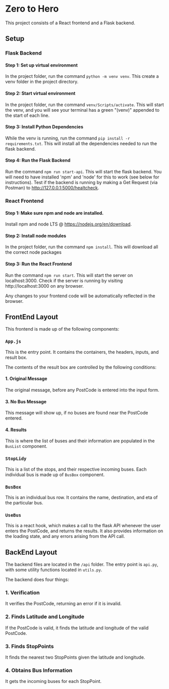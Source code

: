 # Zero to Hero

This project consists of a React frontend and a Flask backend.

## Setup

### Flask Backend

#### Step 1: Set up virtual environment

In the project folder, run the command `python -m venv venv`. This create a venv folder in the project directory.

#### Step 2: Start virtual environment

In the project folder, run the command `venv/Scripts/activate`. This will start the venv, and you will see your terminal has a green "(venv)" appended to the start of each line.

#### Step 3: Install Python Dependencies

While the venv is running, run the command `pip install -r requirements.txt`. This will install all the dependencies needed to run the flask backend.

#### Step 4: Run the Flask Backend

Run the command `npm run start-api`. This will start the flask backend. You will need to have installed 'npm' and 'node' for this to work (see below for instructions). Test if the backend is running by making a Get Request (via Postman) to http://127.0.0.1:5000/healtcheck.

### React Frontend

#### Step 1: Make sure npm and node are installed.

Install npm and node LTS @ https://nodejs.org/en/download.

#### Step 2: Install node modules

In the project folder, run the command `npm install`. This will download all the correct node packages

#### Step 3: Run the React Frontend

Run the command `npm run start`. This will start the server on localhost:3000. Check if the server is running by visiting http://localhost:3000 on any browser.

Any changes to your frontend code will be automatically reflected in the browser.

## FrontEnd Layout

This frontend is made up of the following components:

### `App.js`

This is the entry point. It contains the containers, the headers, inputs, and result box.

The contents of the result box are controlled by the following conditions:

#### 1. Original Message

The original message, before any PostCode is entered into the input form.

#### 3. No Bus Message

This message will show up, if no buses are found near the PostCode entered.

#### 4. Results

This is where the list of buses and their information are populated in the `BusList` component.

### `StopLidy`

This is a list of the stops, and their respective incoming buses. Each individual bus is made up of `BusBox` component.

### `BusBox`

This is an individual bus row. It contains the name, destination, and eta of the particular bus.

### `UseBus`

This is a react hook, which makes a call to the flask API whenever the user enters the PostCode, and returns the results. It also provides information on the loading state, and any errors arising from the API call.

## BackEnd Layout

The backend files are located in the `/api` folder. The entry point is `api.py`, with some utility functions located in `utils.py`.

The backend does four things:

### 1. Verification

It verifies the PostCode, returning an error if it is invalid.

### 2. Finds Latitude and Longitude

If the PostCode is valid, it finds the latitude and longitude of the valid PostCode.

### 3. Finds StopPoints

It finds the nearest two StopPoints given the latitude and longitude.

### 4. Obtains Bus Information

It gets the incoming buses for each StopPoint.
